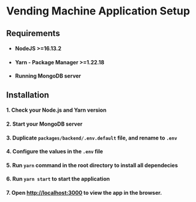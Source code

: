 # Vending Machine Application Setup

## Requirements

- #### NodeJS >=16.13.2
- #### Yarn - Package Manager >=1.22.18
- #### Running MongoDB server

## Installation

#### 1. Check your Node.js and Yarn version
#### 2. Start your MongoDB server
#### 3. Duplicate `packages/backend/.env.default` file, and rename to `.env`
#### 4. Configure the values in the `.env` file
#### 5. Run `yarn` command in the root directory to install all dependecies
#### 6. Run `yarn start` to start the application
#### 7. Open [http://localhost:3000](http://localhost:3000) to view the app in the browser.
